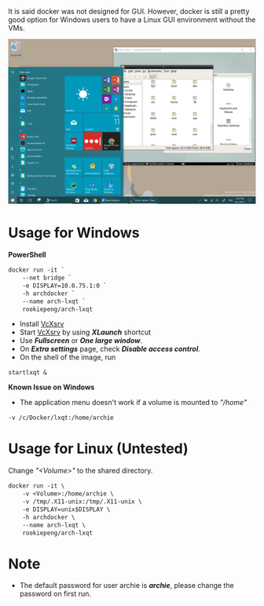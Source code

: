It is said docker was not designed for GUI. However, docker is still a pretty good option for Windows users to have a Linux GUI environment without the VMs.

![lxqt](https://raw.githubusercontent.com/rookiepeng/Docker-Files/master/Arch-LXQt/images/lxqt.png)

# Usage for Windows

**PowerShell**
```
docker run -it `
	--net bridge `
	-e DISPLAY=10.0.75.1:0 `
	-h archdocker `
	--name arch-lxqt `
	rookiepeng/arch-lxqt
```

* Install [VcXsrv](https://sourceforge.net/projects/vcxsrv/)
* Start [VcXsrv](https://sourceforge.net/projects/vcxsrv/) by using ***XLaunch*** shortcut
* Use ***Fullscreen*** or ***One large window***.
* On ***Extra settings*** page, check ***Disable access control***.
* On the shell of the image, run
```
startlxqt &
```

**Known Issue on Windows**

* The application menu doesn't work if a volume is mounted to *"/home"*
```
-v /c/Docker/lxqt:/home/archie
```

# Usage for Linux (Untested)

Change *"\<Volume\>"* to the shared directory.
```
docker run -it \
	-v <Volume>:/home/archie \
	-v /tmp/.X11-unix:/tmp/.X11-unix \
	-e DISPLAY=unix$DISPLAY \
	-h archdocker \
	--name arch-lxqt \
	rookiepeng/arch-lxqt
```

# Note

* The default password for user archie is ***archie***, please change the password on first run.

